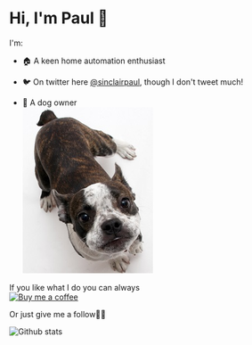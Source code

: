 # Hi, I'm Paul 👋

I'm:

- 🏠 A keen home automation enthusiast

- 🐦 On twitter here [@sinclairpaul][twitter], though I don't tweet much!

- 🐶 A dog owner \
![dog](https://github.com/sinclairpaul/sinclairpaul/blob/master/images/dog.jpg)

If you like what I do you can always \
[![Buy me a coffee][kofi-shield]][kofi]

Or just give me a follow🚶‍♂️

![Github stats](https://github-readme-stats.vercel.app/api?username=sinclairpaul&show_icons=true)

[twitter]: https://twitter.com/sinclairpaul
[kofi-shield]: https://ko-fi.com/img/githubbutton_sm.svg
[kofi]: https://ko-fi.com/B0B1Z4JM
